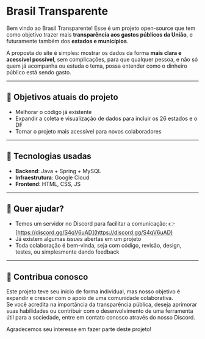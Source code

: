 # Brasil Transparente

Bem vindo ao Brasil Transparente! Esse é um projeto open-source que tem como objetivo trazer mais **transparência aos gastos públicos da União**, e futuramente também dos **estados e municípios**.

A proposta do site é simples: mostrar os dados da forma **mais clara e acessível possível**, sem complicações, para que qualquer pessoa, e não só quem já acompanha ou estuda o tema, possa entender como o dinheiro público está sendo gasto.

---

## 📌 Objetivos atuais do projeto

- Melhorar o código já existente
- Expandir a coleta e visualização de dados para incluir os 26 estados e o DF
- Tornar o projeto mais acessível para novos colaboradores

---

## 🔧 Tecnologias usadas

- **Backend**: Java + Spring + MySQL
- **Infraestrutura**: Google Cloud
- **Frontend**: HTML, CSS, JS

---

## 💬 Quer ajudar?

- Temos um servidor no Discord para facilitar a comunicação:
  👉 [https://discord.gg/S4qV6uAD](https://discord.gg/S4qV6uAD)
- Já existem algumas *issues* abertas em um projeto
- Toda colaboração é bem-vinda, seja com código, revisão, design, testes, ou simplesmente dando feedback

---

## 🤝 Contribua conosco

Este projeto teve seu início de forma individual, mas nosso objetivo é expandir e crescer com o apoio de uma comunidade colaborativa.  
Se você acredita na importância da transparência pública, deseja aprimorar suas habilidades ou contribuir com o desenvolvimento de uma ferramenta útil para a sociedade, entre em contato conosco através do nosso Discord.

Agradecemos seu interesse em fazer parte deste projeto!
